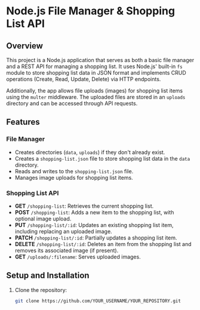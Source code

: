 # Node.js File Manager & Shopping List API

## Overview
This project is a Node.js application that serves as both a basic file manager and a REST API for managing a shopping list. It uses Node.js' built-in `fs` module to store shopping list data in JSON format and implements CRUD operations (Create, Read, Update, Delete) via HTTP endpoints.

Additionally, the app allows file uploads (images) for shopping list items using the `multer` middleware. The uploaded files are stored in an `uploads` directory and can be accessed through API requests.

## Features

### File Manager
- Creates directories (`data`, `uploads`) if they don't already exist.
- Creates a `shopping-list.json` file to store shopping list data in the `data` directory.
- Reads and writes to the `shopping-list.json` file.
- Manages image uploads for shopping list items.

### Shopping List API
- **GET** `/shopping-list`: Retrieves the current shopping list.
- **POST** `/shopping-list`: Adds a new item to the shopping list, with optional image upload.
- **PUT** `/shopping-list/:id`: Updates an existing shopping list item, including replacing an uploaded image.
- **PATCH** `/shopping-list/:id`: Partially updates a shopping list item.
- **DELETE** `/shopping-list/:id`: Deletes an item from the shopping list and removes its associated image (if present).
- **GET** `/uploads/:filename`: Serves uploaded images.

## Setup and Installation

1. Clone the repository:
   ```bash
   git clone https://github.com/YOUR_USERNAME/YOUR_REPOSITORY.git
